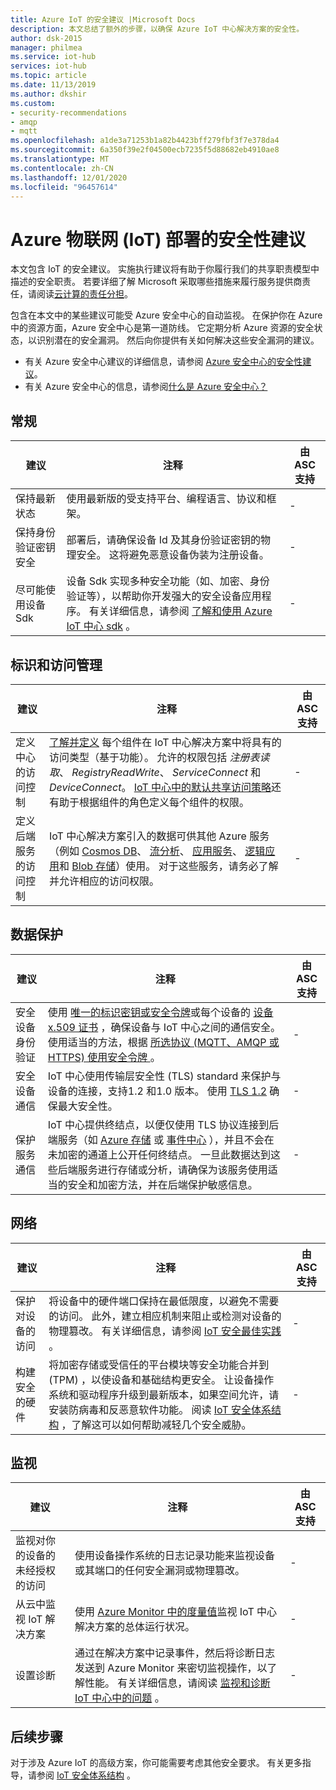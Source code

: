 ```yaml
---
title: Azure IoT 的安全建议 |Microsoft Docs
description: 本文总结了额外的步骤，以确保 Azure IoT 中心解决方案的安全性。
author: dsk-2015
manager: philmea
ms.service: iot-hub
services: iot-hub
ms.topic: article
ms.date: 11/13/2019
ms.author: dkshir
ms.custom:
- security-recommendations
- amqp
- mqtt
ms.openlocfilehash: a1de3a71253b1a82b4423bff279fbf3f7e378da4
ms.sourcegitcommit: 6a350f39e2f04500ecb7235f5d88682eb4910ae8
ms.translationtype: MT
ms.contentlocale: zh-CN
ms.lasthandoff: 12/01/2020
ms.locfileid: "96457614"
---
```

# <a name="security-recommendations-for-azure-internet-of-things-iot-deployment"></a>Azure 物联网 (IoT) 部署的安全性建议

本文包含 IoT 的安全建议。 实施执行建议将有助于你履行我们的共享职责模型中描述的安全职责。 若要详细了解 Microsoft 采取哪些措施来履行服务提供商责任，请阅读[云计算的责任分担](https://gallery.technet.microsoft.com/Shared-Responsibilities-81d0ff91)。

包含在本文中的某些建议可能受 Azure 安全中心的自动监视。 在保护你在 Azure 中的资源方面，Azure 安全中心是第一道防线。 它定期分析 Azure 资源的安全状态，以识别潜在的安全漏洞。 然后向你提供有关如何解决这些安全漏洞的建议。

- 有关 Azure 安全中心建议的详细信息，请参阅 [Azure 安全中心的安全性建议](../security-center/security-center-recommendations.md)。
- 有关 Azure 安全中心的信息，请参阅[什么是 Azure 安全中心？](../security-center/security-center-introduction.md)

## <a name="general"></a>常规

| 建议 | 注释 | 由 ASC 支持 |
|-|----|--|
| 保持最新状态 | 使用最新版的受支持平台、编程语言、协议和框架。 | - |
| 保持身份验证密钥安全 | 部署后，请确保设备 Id 及其身份验证密钥的物理安全。 这将避免恶意设备伪装为注册设备。 | - |
| 尽可能使用设备 Sdk | 设备 Sdk 实现多种安全功能（如、加密、身份验证等），以帮助你开发强大的安全设备应用程序。 有关详细信息，请参阅 [了解和使用 Azure IoT 中心 sdk](../iot-hub/iot-hub-devguide-sdks.md) 。 | - |

## <a name="identity-and-access-management"></a>标识和访问管理 

| 建议 | 注释 | 由 ASC 支持 |
|-|----|--|
| 定义中心的访问控制 | [了解并定义](iot-security-deployment.md#securing-the-cloud) 每个组件在 IoT 中心解决方案中将具有的访问类型（基于功能）。 允许的权限包括 *注册表读取*、 *RegistryReadWrite*、 *ServiceConnect* 和 *DeviceConnect*。 [IoT 中心中的默认共享访问策略](../iot-hub/iot-hub-devguide-security.md#access-control-and-permissions)还有助于根据组件的角色定义每个组件的权限。 | - |
| 定义后端服务的访问控制 | IoT 中心解决方案引入的数据可供其他 Azure 服务（例如 [Cosmos DB](../cosmos-db/index.yml)、 [流分析](../stream-analytics/index.yml)、 [应用服务](../app-service/index.yml)、 [逻辑应用](../logic-apps/index.yml)和 [Blob 存储](../storage/blobs/storage-blobs-introduction.md)）使用。 对于这些服务，请务必了解并允许相应的访问权限。 | - |

## <a name="data-protection"></a>数据保护

| 建议 | 注释 | 由 ASC 支持 |
|-|----|--|
| 安全设备身份验证 | 使用 [唯一的标识密钥或安全令牌](iot-security-deployment.md#iot-hub-security-tokens)或每个设备的 [设备 x.509 证书](iot-security-deployment.md#x509-certificate-based-device-authentication) ，确保设备与 IoT 中心之间的通信安全。 使用适当的方法，根据 [所选协议 (MQTT、AMQP 或 HTTPS) 使用安全令牌 ](../iot-hub/iot-hub-devguide-security.md)。 | - |
| 安全设备通信 | IoT 中心使用传输层安全性 (TLS) standard 来保护与设备的连接，支持1.2 和1.0 版本。 使用 [TLS 1.2](https://tools.ietf.org/html/rfc5246) 确保最大安全性。 | - |
| 保护服务通信 | IoT 中心提供终结点，以便仅使用 TLS 协议连接到后端服务（如 [Azure 存储](../storage/index.yml) 或 [事件中心](../event-hubs/index.yml) ），并且不会在未加密的通道上公开任何终结点。 一旦此数据达到这些后端服务进行存储或分析，请确保为该服务使用适当的安全和加密方法，并在后端保护敏感信息。 | - |

## <a name="networking"></a>网络

| 建议 | 注释 | 由 ASC 支持 |
|-|----|--|
| 保护对设备的访问 | 将设备中的硬件端口保持在最低限度，以避免不需要的访问。 此外，建立相应机制来阻止或检测对设备的物理篡改。 有关详细信息，请参阅 [IoT 安全最佳实践](iot-security-best-practices.md) 。 | - |
| 构建安全的硬件 | 将加密存储或受信任的平台模块等安全功能合并到 (TPM) ，以使设备和基础结构更安全。 让设备操作系统和驱动程序升级到最新版本，如果空间允许，请安装防病毒和反恶意软件功能。 阅读 [IoT 安全体系结构](iot-security-architecture.md) ，了解这可以如何帮助减轻几个安全威胁。 | - |

## <a name="monitoring"></a>监视

| 建议 | 注释 | 由 ASC 支持 |
|-|----|--|
| 监视对你的设备的未经授权的访问 |  使用设备操作系统的日志记录功能来监视设备或其端口的任何安全漏洞或物理篡改。 | - |
| 从云中监视 IoT 解决方案 | 使用 [Azure Monitor 中的度量值](../iot-hub/monitor-iot-hub.md)监视 IoT 中心解决方案的总体运行状况。 | - |
| 设置诊断 | 通过在解决方案中记录事件，然后将诊断日志发送到 Azure Monitor 来密切监视操作，以了解性能。 有关详细信息，请阅读 [监视和诊断 IoT 中心中的问题](../iot-hub/monitor-iot-hub.md) 。 | - |

## <a name="next-steps"></a>后续步骤

对于涉及 Azure IoT 的高级方案，你可能需要考虑其他安全要求。 有关更多指导，请参阅 [IoT 安全体系结构](iot-security-architecture.md) 。